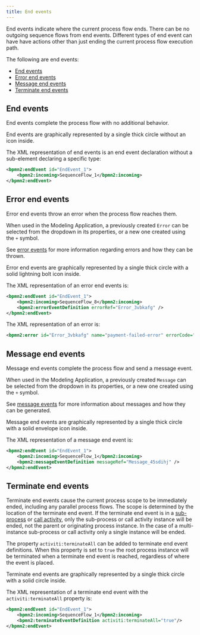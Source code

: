 ```yaml
---
title: End events
---
```


End events indicate where the current process flow ends. There can be no outgoing sequence flows from end events. Different types of end event can have have actions other than just ending the current process flow execution path. 

The following are end events:

* [End events](#end-events)
* [Error end events](#error-end-events)
* [Message end events](#message-end-events)
* [Terminate end events](#terminate-end-events)

## End events

End events complete the process flow with no additional behavior.

End events are graphically represented by a single thick circle without an icon inside.

The XML representation of end events is an end event declaration without a sub-element declaring a specific type:

```xml
<bpmn2:endEvent id="EndEvent_1">
	<bpmn2:incoming>SequenceFlow_1</bpmn2:incoming>
</bpmn2:endEvent>
```

## Error end events

Error end events throw an error when the process flow reaches them.

When used in the Modeling Application, a previously created `Error` can be selected from the dropdown in its properties, or a new one created using the `+` symbol.

See [error events](error.md) for more information regarding errors and how they can be thrown.

Error end events are graphically represented by a single thick circle with a solid lightning bolt icon inside.

The XML representation of an error end events is:

```xml
<bpmn2:endEvent id="EndEvent_1">
	<bpmn2:incoming>SequenceFlow_8</bpmn2:incoming>
	<bpmn2:errorEventDefinition errorRef="Error_3vbkafg" />
</bpmn2:endEvent>
```

The XML representation of an error is:

```xml
<bpmn2:error id="Error_3vbkafg" name="payment-failed-error" errorCode="404" />
```

## Message end events

Message end events complete the process flow and send a message event.

When used in the Modeling Application, a previously created `Message` can be selected from the dropdown in its properties, or a new one created using the `+` symbol.

See [message events](message.md) for more information about messages and how they can be generated.

Message end events are graphically represented by a single thick circle with a solid envelope icon inside.

The XML representation of a message end event is:

```xml
<bpmn2:endEvent id="EndEvent_1">
	<bpmn2:incoming>SequenceFlow_1</bpmn2:incoming>
	<bpmn2:messageEventDefinition messageRef="Message_45sdihj" />
</bpmn2:endEvent>
```

## Terminate end events

Terminate end events cause the current process scope to be immediately ended, including any parallel process flows. The scope is determined by the location of the terminate end event. If the terminate end event is in a [sub-process](sub.md) or [call activity](call.md), only the sub-process or call activity instance will be ended, not the parent or originating process instance. In the case of a multi-instance sub-process or call activity only a single instance will be ended.

The property `activiti:terminateAll` can be added to terminate end event definitions. When this property is set to `true` the root process instance will be terminated when a terminate end event is reached, regardless of where the event is placed.  

Terminate end events are graphically represented by a single thick circle with a solid circle inside.

The XML representation of a terminate end event with the `activiti:terminateAll` property is:

```xml
<bpmn2:endEvent id="EndEvent_1">
	<bpmn2:incoming>SequenceFlow_1</bpmn2:incoming>
	<bpmn2:terminateEventDefinition activiti:terminateAll="true"/>
</bpmn2:endEvent>
```
